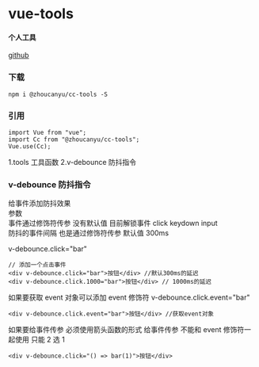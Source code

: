 # vue-tools

#### 个人工具

[github](https://github.com/z253573760/vue-tools)

### 下载

```
npm i @zhoucanyu/cc-tools -S
```

### 引用

```
import Vue from "vue";
import Cc from "@zhoucanyu/cc-tools";
Vue.use(Cc);
```

1.tools 工具函数
2.v-debounce 防抖指令

### v-debounce 防抖指令<br>

给事件添加防抖效果<br>
参数<br>
事件通过修饰符传参 没有默认值 目前解锁事件 click keydown input<br>
防抖的事件间隔 也是通过修饰符传参 默认值 300ms<br>

v-debounce.click="bar"

```
// 添加一个点击事件
<div v-debounce.click="bar">按钮</div> //默认300ms的延迟
<div v-debounce.click.1000="bar">按钮</div> // 1000ms的延迟
```

如果要获取 event 对象可以添加 event 修饰符
v-debounce.click.event="bar"

```
<div v-debounce.click.event="bar">按钮</div> //获取event对象
```

如果要给事件传参 必须使用箭头函数的形式
给事件传参 不能和 event 修饰符一起使用 只能 2 选 1

```
<div v-debounce.click="() => bar(1)">按钮</div>
```
